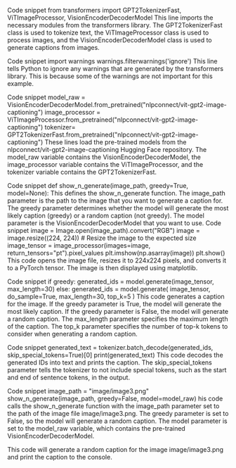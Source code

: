 Code snippet
from transformers import GPT2TokenizerFast, ViTImageProcessor, VisionEncoderDecoderModel
This line imports the necessary modules from the transformers library. The GPT2TokenizerFast class is used to tokenize text, the ViTImageProcessor class is used to process images, and the VisionEncoderDecoderModel class is used to generate captions from images.

Code snippet
import warnings
warnings.filterwarnings('ignore')
This line tells Python to ignore any warnings that are generated by the transformers library. This is because some of the warnings are not important for this example.

Code snippet
model_raw = VisionEncoderDecoderModel.from_pretrained("nlpconnect/vit-gpt2-image-captioning")
image_processor = ViTImageProcessor.from_pretrained("nlpconnect/vit-gpt2-image-captioning")
tokenizer= GPT2TokenizerFast.from_pretrained("nlpconnect/vit-gpt2-image-captioning")
These lines load the pre-trained models from the nlpconnect/vit-gpt2-image-captioning Hugging Face repository. The model_raw variable contains the VisionEncoderDecoderModel, the image_processor variable contains the ViTImageProcessor, and the tokenizer variable contains the GPT2TokenizerFast.

Code snippet
def show_n_generate(image_path, greedy=True, model=None):
This defines the show_n_generate function. The image_path parameter is the path to the image that you want to generate a caption for. The greedy parameter determines whether the model will generate the most likely caption (greedy) or a random caption (not greedy). The model parameter is the VisionEncoderDecoderModel that you want to use.
Code snippet
    image = Image.open(image_path).convert("RGB")
    image = image.resize((224, 224))  # Resize the image to the expected size
    image_tensor = image_processor(images=image, return_tensors="pt").pixel_values
    plt.imshow(np.asarray(image))
    plt.show()
This code opens the image file, resizes it to 224x224 pixels, and converts it to a PyTorch tensor. The image is then displayed using matplotlib.

Code snippet
    if greedy:
        generated_ids = model.generate(image_tensor, max_length=30)
    else:
        generated_ids = model.generate(
            image_tensor,
            do_sample=True,
            max_length=30,
            top_k=5
        )
This code generates a caption for the image. If the greedy parameter is True, the model will generate the most likely caption. If the greedy parameter is False, the model will generate a random caption. The max_length parameter specifies the maximum length of the caption. The top_k parameter specifies the number of top-k tokens to consider when generating a random caption.

Code snippet
    generated_text = tokenizer.batch_decode(generated_ids, skip_special_tokens=True)[0]
    print(generated_text)
This code decodes the generated IDs into text and prints the caption. The skip_special_tokens parameter tells the tokenizer to not include special tokens, such as the start and end of sentence tokens, in the output.

Code snippet
image_path = "image/image3.png"
show_n_generate(image_path, greedy=False, model=model_raw)
his code calls the show_n_generate function with the image_path parameter set to the path of the image file image/image3.png. The greedy parameter is set to False, so the model will generate a random caption. The model parameter is set to the model_raw variable, which contains the pre-trained VisionEncoderDecoderModel.

This code will generate a random caption for the image image/image3.png and print the caption to the console.

